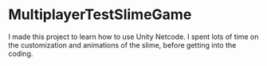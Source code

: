 # MultiplayerTestSlimeGame
I made this project to learn how to use Unity Netcode. I spent lots of time on the customization and animations of the slime, before getting into the coding.
